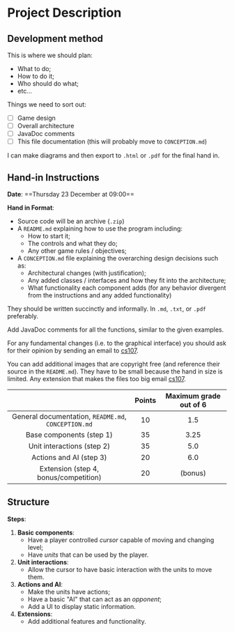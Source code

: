 # Project Description

## Development method

This is where we should plan:
- What to do;
- How to do it;
- Who should do what;
- etc...

Things we need to sort out:
- [ ] Game design
- [ ] Overall architecture
- [ ] JavaDoc comments
- [ ] This file documentation (this will probably move to `CONCEPTION.md`)

I can make diagrams and then export to `.html` or `.pdf` for the final hand in.

## Hand-in Instructions

**Date**: ==Thursday 23 December at 09:00==

**Hand in Format**:
- Source code will be an archive (`.zip`)
- A `README.md` explaining how to use the program including:
    - How to start it;
    - The controls and what they do;
    - Any other game rules / objectives;
- A `CONCEPTION.md` file explaining the overarching design decisions such as:
    - Architectural changes (with justification);
    - Any added classes / interfaces and how they fit into the architecture;
    - What functionality each component adds (for any behavior divergent from
      the instructions and any added functionality)

They should be written succinctly and informally. In `.md`, `.txt`, or `.pdf` preferably.

Add JavaDoc comments for all the functions, similar to the given examples.

For any fundamental changes (i.e. to the graphical interface) you should ask for their opinion by sending an email to
[cs107](cs107@epfl.ch).

You can add additional images that are copyright free (and reference their source in the `README.md`). They have to be
small because the hand in size is limited. Any extension that makes the files too big email [cs107](cs107@epfl.ch).

|                                                     | Points | Maximum grade out of 6 |
| :-------------------------------------------------: | :----: | :--------------------: |
| General documentation, `README.md`, `CONCEPTION.md` |   10   |          1.5           |
| Base components (step 1)                            |   35   |          3.25          |
| Unit interactions (step 2)                          |   35   |          5.0           |
| Actions and AI (step 3)                             |   20   |          6.0           |
| Extension (step 4, bonus/competition)               |   20   |        (bonus)         |

## Structure

**Steps**:
1. **Basic components**:
    - Have a player controlled *cursor* capable of moving and changing level;
    - Have *units* that can be used by the player.
2. **Unit interactions**:
    - Allow the cursor to have basic interaction with the units to move them.
3. **Actions and AI**:
    - Make the units have actions;
    - Have a basic "AI" that can act as an *opponent*;
    - Add a UI to display static information.
4. **Extensions**:
    - Add additional features and functionality.
